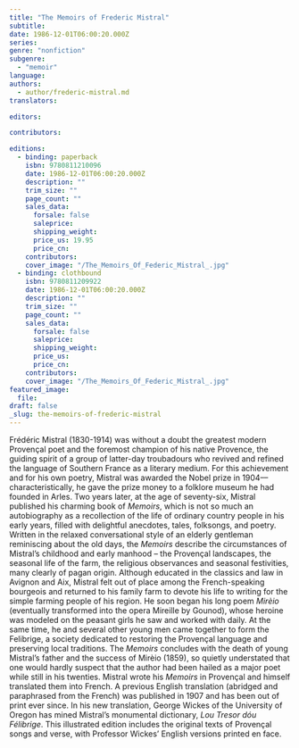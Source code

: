 ```yaml
---
title: "The Memoirs of Frederic Mistral"
subtitle:
date: 1986-12-01T06:00:20.000Z
series:
genre: "nonfiction"
subgenre:
  - "memoir"
language:
authors:
  - author/frederic-mistral.md
translators:

editors:

contributors:

editions:
  - binding: paperback
    isbn: 9780811210096
    date: 1986-12-01T06:00:20.000Z
    description: ""
    trim_size: ""
    page_count: ""
    sales_data:
      forsale: false
      saleprice:
      shipping_weight:
      price_us: 19.95
      price_cn:
    contributors:
    cover_image: "/The_Memoirs_Of_Federic_Mistral_.jpg"
  - binding: clothbound
    isbn: 9780811209922
    date: 1986-12-01T06:00:20.000Z
    description: ""
    trim_size: ""
    page_count: ""
    sales_data:
      forsale: false
      saleprice:
      shipping_weight:
      price_us:
      price_cn:
    contributors:
    cover_image: "/The_Memoirs_Of_Federic_Mistral_.jpg"
featured_image:
  file:
draft: false
_slug: the-memoirs-of-frederic-mistral
---
```


Frédéric Mistral (1830-1914) was without a doubt the greatest modern Provençal poet and the foremost champion of his native Provence, the guiding spirit of a group of latter-day troubadours who revived and refined the language of Southern France as a literary medium. For this achievement and for his own poetry, Mistral was awarded the Nobel prize in 1904––characteristically, he gave the prize money to a folklore museum he had founded in Arles. Two years later, at the age of seventy-six, Mistral published his charming book of _Memoirs_, which is not so much an autobiography as a recollection of the life of ordinary country people in his early years, filled with delightful anecdotes, tales, folksongs, and poetry. Written in the relaxed conversational style of an elderly gentleman reminiscing about the old days, the _Memoirs_ describe the circumstances of Mistral’s childhood and early manhood – the Provençal landscapes, the seasonal life of the farm, the religious observances and seasonal festivities, many clearly of pagan origin. Although educated in the classics and law in Avignon and Aix, Mistral felt out of place among the French-speaking bourgeois and returned to his family farm to devote his life to writing for the simple farming people of his region. He soon began his long poem _Mirèio_ (eventually transformed into the opera Mireille by Gounod), whose heroine was modeled on the peasant girls he saw and worked with daily. At the same time, he and several other young men came together to form the Felibrige, a society dedicated to restoring the Provençal language and preserving local traditions. The _Memoirs_ concludes with the death of young Mistral’s father and the success of Mirèio (1859), so quietly understated that one would hardly suspect that the author had been hailed as a major poet while still in his twenties. Mistral wrote his _Memoirs_ in Provençal and himself translated them into French. A previous English translation (abridged and paraphrased from the French) was published in 1907 and has been out of print ever since. In his new translation, George Wickes of the University of Oregon has mined Mistral’s monumental dictionary, _Lou Tresor dóu Félibrige_. This illustrated edition includes the original texts of Provençal songs and verse, with Professor Wickes’ English versions printed en face.


